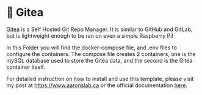 # :tea: Gitea 
[Gitea](https://gitea.io/en-us/) is a Self Hosted Git Repo Manager. It is similar to GitHub and GitLab, but is lightweight enough to be ran on even a simple Raspberry Pi! 

In this Folder you will find the docker-compose file, and .env files to configure the containers. The compose file creates 2 containers, one is the mySQL database used to store the Gitea data, and the second is the Gitea container itself. 

For detailed instruction on how to install and use this template, please visit my post at https://www.aaronslab.ca or the official documentation [here](https://docs.gitea.io/en-us/install-with-docker/).